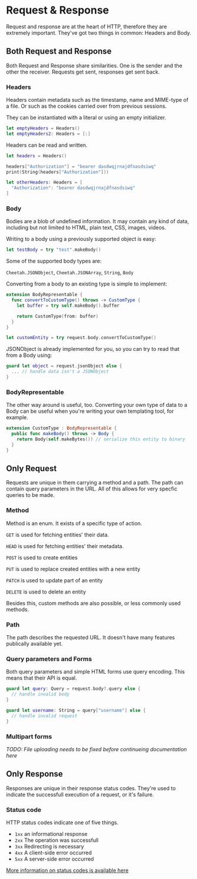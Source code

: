# Request & Response

Request and response are at the heart of HTTP, therefore they are extremely important. They've got two things in common: Headers and Body.

## Both Request and Response

Both Request and Response share similarities. One is the sender and the other the receiver. Requests get sent, responses get sent back.

### Headers

Headers contain metadata such as the timestamp, name and MIME-type of a file. Or such as the cookies carried over from previous sessions.

They can be instantiated with a literal or using an empty initializer.

```swift
let emptyHeaders = Headers()
let emptyHeaders2: Headers = [:]
```

Headers can be read and written.

```swift
let headers = Headers()

headers["Authorization"] = "bearer dasdwqjrnajdfnasdsiwq"
print(String(headers["Authorization"]))

let otherHeaders: Headers = [
  "Authorization": "bearer dasdwqjrnajdfnasdsiwq"
]
```

### Body

Bodies are a blob of undefined information. It may contain any kind of data, including but not limited to HTML, plain text, CSS, images, videos.

Writing to a body using a previously supported object is easy:

```swift
let testBody = try "test".makeBody()
```

Some of the supported body types are:

`Cheetah.JSONObject`, `Cheetah.JSONArray`, `String`, `Body`

Converting from a body to an existing type is simple to implement:

```swift
extension BodyRepresentable {
  func convertToCustomType() throws -> CustomType {
    let buffer = try self.makeBody().buffer

    return CustomType(from: buffer)
  }
}

let customEntity = try request.body.convertToCustomType()
```

JSONObject is already implemented for you, so you can try to read that from a Body using:

```swift
guard let object = request.jsonObject else {
  ... // handle data isn't a JSONObject
}
```

### BodyRepresentable

The other way around is useful, too. Converting your own type of data to a Body can be useful when you're writing your own templating tool, for example.

```swift
extension CustomType : BodyRepresentable {
  public func makeBody() throws -> Body {
    return Body(self.makeBytes()) // serialize this entity to binary
  }
}
```

## Only Request

Requests are unique in them carrying a method and a path. The path can contain query parameters in the URL. All of this allows for very specfic queries to be made.

### Method

Method is an enum. It exists of a specific type of action.

`GET` is used for fetching entities' their data.

`HEAD` is used for fetching entities' their metadata.

`POST` is used to create entities

`PUT` is used to replace created entities with a new entity

`PATCH` is used to update part of an entity

`DELETE` is used to delete an entity

Besides this, custom methods are also possible, or less commonly used methods.

### Path

The path describes the requested URL. It doesn't have many features publically available yet.

### Query parameters and Forms

Both query parameters and simple HTML forms use query encoding. This means that their API is equal.

```swift
guard let query: Query = request.body?.query else {
  // handle invalid body
}

guard let username: String = query["username"] else {
  // handle invalid request
}
```

### Multipart forms

*TODO: File uploading needs to be fixed before continueing documentation here*

## Only Response

Responses are unique in their response status codes. They're used to indicate the successfull execution of a request, or it's failure.

### Status code

HTTP status codes indicate one of five things.

* `1xx` an informational response
* `2xx` The operation was successfull
* `3xx` Redirecting is necessary
* `4xx` A client-side error occurred
* `5xx` A server-side error occurred

[More information on status codes is available here](https://en.wikipedia.org/wiki/List_of_HTTP_status_codes)
